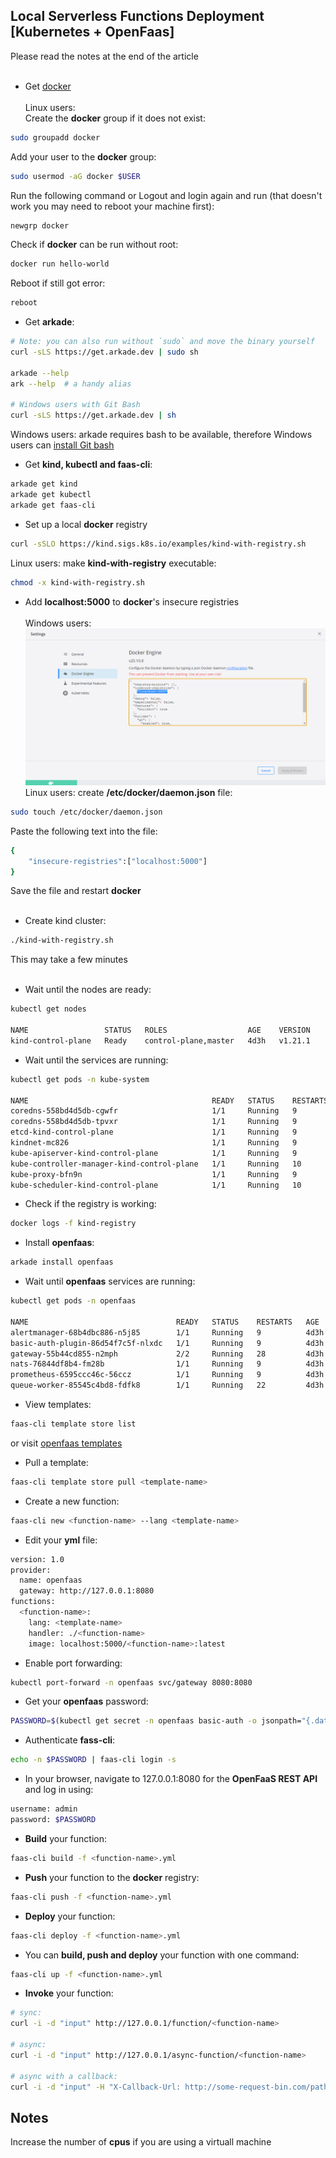 ## Local Serverless Functions Deployment [Kubernetes + OpenFaas]
Please read the notes at the end of the article<br /><br />

* Get [docker](https://www.docker.com/)<br /><br />
Linux users:<br />
Create the **docker** group if it does not exist:
```sh
sudo groupadd docker
```
Add your user to the **docker** group:
```sh
sudo usermod -aG docker $USER
```
Run the following command or Logout and login again and run (that doesn't work you may need to reboot your machine first):
```sh
newgrp docker
```
Check if **docker** can be run without root:
```sh
docker run hello-world
```
Reboot if still got error:
```sh
reboot
```
* Get **arkade**:

```sh
# Note: you can also run without `sudo` and move the binary yourself
curl -sLS https://get.arkade.dev | sudo sh

arkade --help
ark --help  # a handy alias

# Windows users with Git Bash
curl -sLS https://get.arkade.dev | sh
```
Windows users: arkade requires bash to be available, therefore Windows users can [install Git bash](https://git-scm.com/downloads)

* Get **kind, kubectl and faas-cli**:
```sh
arkade get kind
arkade get kubectl
arkade get faas-cli
```
* Set up a local **docker** registry
```sh
curl -sSLO https://kind.sigs.k8s.io/examples/kind-with-registry.sh
```
Linux users: make **kind-with-registry** executable:
```sh
chmod -x kind-with-registry.sh
```
* Add **localhost:5000** to **docker**'s insecure registries<br /><br />
Windows users:<br />
![docker-settings](https://github.com/JadKHaddad/Openfaas-Performance-Testing-as-a-Service/blob/main/assets/docker-settings.png?raw=true)
Linux users: create **/etc/docker/daemon.json** file:
```sh
sudo touch /etc/docker/daemon.json
```
Paste the following text into the file:
```sh
{
    "insecure-registries":["localhost:5000"]
}
```
Save the file and restart **docker**<br /><br />
* Create kind cluster:
```sh
./kind-with-registry.sh
```
This may take a few minutes<br /><br />
* Wait until the nodes are ready:
```sh
kubectl get nodes

NAME                 STATUS   ROLES                  AGE    VERSION
kind-control-plane   Ready    control-plane,master   4d3h   v1.21.1
```
* Wait until the services are running:
```sh
kubectl get pods -n kube-system

NAME                                         READY   STATUS    RESTARTS   AGE
coredns-558bd4d5db-cgwfr                     1/1     Running   9          4d3h
coredns-558bd4d5db-tpvxr                     1/1     Running   9          4d3h
etcd-kind-control-plane                      1/1     Running   9          4d3h
kindnet-mc826                                1/1     Running   9          4d3h
kube-apiserver-kind-control-plane            1/1     Running   9          4d3h
kube-controller-manager-kind-control-plane   1/1     Running   10         4d3h
kube-proxy-bfn9n                             1/1     Running   9          4d3h
kube-scheduler-kind-control-plane            1/1     Running   10         4d3h
```
* Check if the registry is working:
```sh
docker logs -f kind-registry
```
* Install **openfaas**:
```sh
arkade install openfaas
```
*  Wait until **openfaas** services are running:
```sh
kubectl get pods -n openfaas

NAME                                 READY   STATUS    RESTARTS   AGE
alertmanager-68b4dbc886-n5j85        1/1     Running   9          4d3h
basic-auth-plugin-86d54f7c5f-nlxdc   1/1     Running   9          4d3h
gateway-55b44cd855-n2mph             2/2     Running   28         4d3h
nats-76844df8b4-fm28b                1/1     Running   9          4d3h
prometheus-6595ccc46c-56ccz          1/1     Running   9          4d3h
queue-worker-85545c4bd8-fdfk8        1/1     Running   22         4d3h
```
* View templates:
```sh
faas-cli template store list
```
or visit [openfaas templates](https://github.com/openfaas/templates)
* Pull a template:
```sh
faas-cli template store pull <template-name>
```
* Create a new function:
```sh
faas-cli new <function-name> --lang <template-name>
```
* Edit your **yml** file:
```sh
version: 1.0
provider:
  name: openfaas
  gateway: http://127.0.0.1:8080
functions:
  <function-name>:
    lang: <template-name>
    handler: ./<function-name>
    image: localhost:5000/<function-name>:latest
```
* Enable port forwarding:
```sh
kubectl port-forward -n openfaas svc/gateway 8080:8080
```
* Get your **openfaas** password:
```sh
PASSWORD=$(kubectl get secret -n openfaas basic-auth -o jsonpath="{.data.basic-auth-password}" | base64 --decode; echo)
```
* Authenticate **fass-cli**:
```sh
echo -n $PASSWORD | faas-cli login -s
```
* In your browser, navigate to 127.0.0.1:8080 for the **OpenFaaS REST API** and log in using:
```sh
username: admin
password: $PASSWORD
```
* **Build** your function:
```sh
faas-cli build -f <function-name>.yml
```
* **Push** your function to the **docker** registry:
```sh
faas-cli push -f <function-name>.yml
```
* **Deploy** your function:
```sh
faas-cli deploy -f <function-name>.yml
```
* You can **build, push and deploy** your function with one command:
```sh
faas-cli up -f <function-name>.yml
```
* **Invoke** your function:<br />
```sh
# sync:
curl -i -d "input" http://127.0.0.1/function/<function-name>

# async:
curl -i -d "input" http://127.0.0.1/async-function/<function-name>

# async with a callback:
curl -i -d "input" -H "X-Callback-Url: http://some-request-bin.com/path" http://127.0.0.1/async-function/<function-name>
```

## Notes
Increase the number of **cpus** if you are using a virtuall machine

